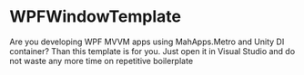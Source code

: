 # WPFWindowTemplate
Are you developing WPF MVVM apps using MahApps.Metro and Unity DI container? Than this template is for you. Just open it in Visual Studio and do not waste any more time on repetitive boilerplate

